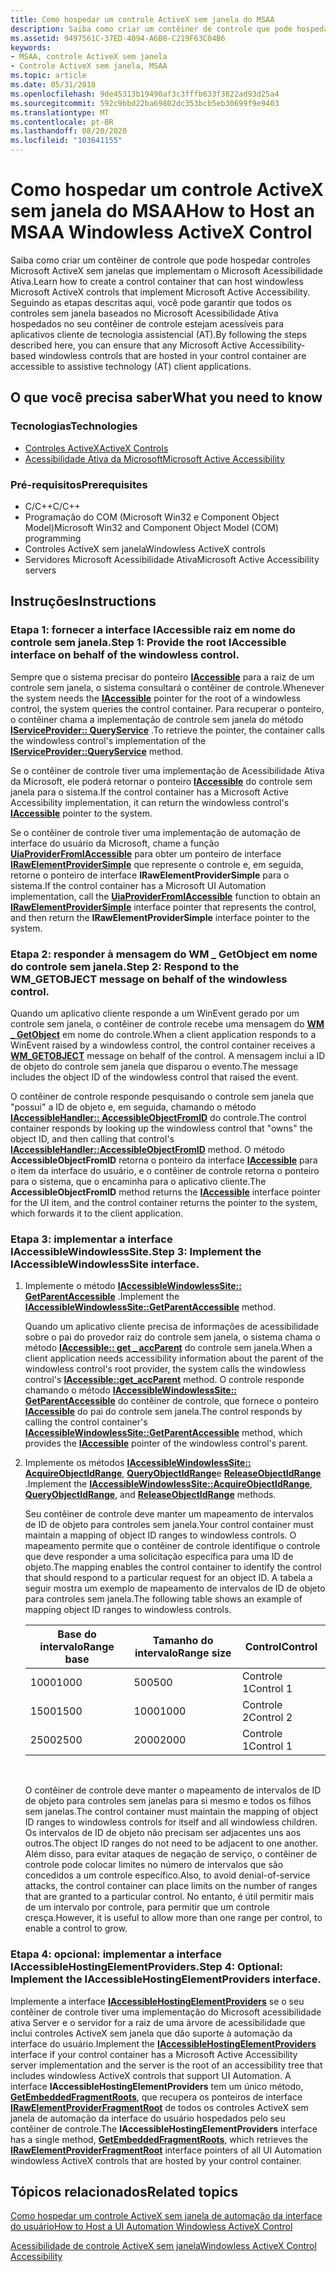 ```yaml
---
title: Como hospedar um controle ActiveX sem janela do MSAA
description: Saiba como criar um contêiner de controle que pode hospedar controles Microsoft ActiveX sem janelas que implementam o Microsoft Acessibilidade Ativa.
ms.assetid: 9497561C-37ED-4094-A6B0-C219F63C04B6
keywords:
- MSAA, controle ActiveX sem janela
- Controle ActiveX sem janela, MSAA
ms.topic: article
ms.date: 05/31/2018
ms.openlocfilehash: 9de45313b19490af3c3fffb633f3822ad93d25a4
ms.sourcegitcommit: 592c9bbd22ba69802dc353bcb5eb30699f9e9403
ms.translationtype: MT
ms.contentlocale: pt-BR
ms.lasthandoff: 08/20/2020
ms.locfileid: "103641155"
---
```

# <a name="how-to-host-an-msaa-windowless-activex-control"></a><span data-ttu-id="69403-105">Como hospedar um controle ActiveX sem janela do MSAA</span><span class="sxs-lookup"><span data-stu-id="69403-105">How to Host an MSAA Windowless ActiveX Control</span></span>

<span data-ttu-id="69403-106">Saiba como criar um contêiner de controle que pode hospedar controles Microsoft ActiveX sem janelas que implementam o Microsoft Acessibilidade Ativa.</span><span class="sxs-lookup"><span data-stu-id="69403-106">Learn how to create a control container that can host windowless Microsoft ActiveX controls that implement Microsoft Active Accessibility.</span></span> <span data-ttu-id="69403-107">Seguindo as etapas descritas aqui, você pode garantir que todos os controles sem janela baseados no Microsoft Acessibilidade Ativa hospedados no seu contêiner de controle estejam acessíveis para aplicativos cliente de tecnologia assistencial (AT).</span><span class="sxs-lookup"><span data-stu-id="69403-107">By following the steps described here, you can ensure that any Microsoft Active Accessibility-based windowless controls that are hosted in your control container are accessible to assistive technology (AT) client applications.</span></span>

## <a name="what-you-need-to-know"></a><span data-ttu-id="69403-108">O que você precisa saber</span><span class="sxs-lookup"><span data-stu-id="69403-108">What you need to know</span></span>

### <a name="technologies"></a><span data-ttu-id="69403-109">Tecnologias</span><span class="sxs-lookup"><span data-stu-id="69403-109">Technologies</span></span>

-   [<span data-ttu-id="69403-110">Controles ActiveX</span><span class="sxs-lookup"><span data-stu-id="69403-110">ActiveX Controls</span></span>](/windows/desktop/com/activex-controls)
-   [<span data-ttu-id="69403-111">Acessibilidade Ativa da Microsoft</span><span class="sxs-lookup"><span data-stu-id="69403-111">Microsoft Active Accessibility</span></span>](microsoft-active-accessibility.md)

### <a name="prerequisites"></a><span data-ttu-id="69403-112">Pré-requisitos</span><span class="sxs-lookup"><span data-stu-id="69403-112">Prerequisites</span></span>

-   <span data-ttu-id="69403-113">C/C++</span><span class="sxs-lookup"><span data-stu-id="69403-113">C/C++</span></span>
-   <span data-ttu-id="69403-114">Programação do COM (Microsoft Win32 e Component Object Model)</span><span class="sxs-lookup"><span data-stu-id="69403-114">Microsoft Win32 and Component Object Model (COM) programming</span></span>
-   <span data-ttu-id="69403-115">Controles ActiveX sem janela</span><span class="sxs-lookup"><span data-stu-id="69403-115">Windowless ActiveX controls</span></span>
-   <span data-ttu-id="69403-116">Servidores Microsoft Acessibilidade Ativa</span><span class="sxs-lookup"><span data-stu-id="69403-116">Microsoft Active Accessibility servers</span></span>

## <a name="instructions"></a><span data-ttu-id="69403-117">Instruções</span><span class="sxs-lookup"><span data-stu-id="69403-117">Instructions</span></span>

### <a name="step-1-provide-the-root-iaccessible-interface-on-behalf-of-the-windowless-control"></a><span data-ttu-id="69403-118">Etapa 1: fornecer a interface IAccessible raiz em nome do controle sem janela.</span><span class="sxs-lookup"><span data-stu-id="69403-118">Step 1: Provide the root IAccessible interface on behalf of the windowless control.</span></span>

<span data-ttu-id="69403-119">Sempre que o sistema precisar do ponteiro [**IAccessible**](/windows/desktop/api/oleacc/nn-oleacc-iaccessible) para a raiz de um controle sem janela, o sistema consultará o contêiner de controle.</span><span class="sxs-lookup"><span data-stu-id="69403-119">Whenever the system needs the [**IAccessible**](/windows/desktop/api/oleacc/nn-oleacc-iaccessible) pointer for the root of a windowless control, the system queries the control container.</span></span> <span data-ttu-id="69403-120">Para recuperar o ponteiro, o contêiner chama a implementação de controle sem janela do método [**IServiceProvider:: QueryService**](/previous-versions/windows/internet-explorer/ie-developer/platform-apis/cc678966(v=vs.85)) .</span><span class="sxs-lookup"><span data-stu-id="69403-120">To retrieve the pointer, the container calls the windowless control's implementation of the [**IServiceProvider::QueryService**](/previous-versions/windows/internet-explorer/ie-developer/platform-apis/cc678966(v=vs.85)) method.</span></span>

<span data-ttu-id="69403-121">Se o contêiner de controle tiver uma implementação de Acessibilidade Ativa da Microsoft, ele poderá retornar o ponteiro [**IAccessible**](/windows/desktop/api/oleacc/nn-oleacc-iaccessible) do controle sem janela para o sistema.</span><span class="sxs-lookup"><span data-stu-id="69403-121">If the control container has a Microsoft Active Accessibility implementation, it can return the windowless control's [**IAccessible**](/windows/desktop/api/oleacc/nn-oleacc-iaccessible) pointer to the system.</span></span>

<span data-ttu-id="69403-122">Se o contêiner de controle tiver uma implementação de automação de interface do usuário da Microsoft, chame a função [**UiaProviderFromIAccessible**](/windows/desktop/api/UIAutomationCoreApi/nf-uiautomationcoreapi-uiaproviderfromiaccessible) para obter um ponteiro de interface [**IRawElementProviderSimple**](/windows/desktop/api/UIAutomationCore/nn-uiautomationcore-irawelementprovidersimple) que represente o controle e, em seguida, retorne o ponteiro de interface **IRawElementProviderSimple** para o sistema.</span><span class="sxs-lookup"><span data-stu-id="69403-122">If the control container has a Microsoft UI Automation implementation, call the [**UiaProviderFromIAccessible**](/windows/desktop/api/UIAutomationCoreApi/nf-uiautomationcoreapi-uiaproviderfromiaccessible) function to obtain an [**IRawElementProviderSimple**](/windows/desktop/api/UIAutomationCore/nn-uiautomationcore-irawelementprovidersimple) interface pointer that represents the control, and then return the **IRawElementProviderSimple** interface pointer to the system.</span></span>

### <a name="step-2-respond-to-the-wm_getobject-message-on-behalf-of-the-windowless-control"></a><span data-ttu-id="69403-123">Etapa 2: responder à mensagem do WM \_ GetObject em nome do controle sem janela.</span><span class="sxs-lookup"><span data-stu-id="69403-123">Step 2: Respond to the WM\_GETOBJECT message on behalf of the windowless control.</span></span>

<span data-ttu-id="69403-124">Quando um aplicativo cliente responde a um WinEvent gerado por um controle sem janela, o contêiner de controle recebe uma mensagem do [**WM \_ GetObject**](wm-getobject.md) em nome do controle.</span><span class="sxs-lookup"><span data-stu-id="69403-124">When a client application responds to a WinEvent raised by a windowless control, the control container receives a [**WM\_GETOBJECT**](wm-getobject.md) message on behalf of the control.</span></span> <span data-ttu-id="69403-125">A mensagem inclui a ID de objeto do controle sem janela que disparou o evento.</span><span class="sxs-lookup"><span data-stu-id="69403-125">The message includes the object ID of the windowless control that raised the event.</span></span>

<span data-ttu-id="69403-126">O contêiner de controle responde pesquisando o controle sem janela que "possui" a ID de objeto e, em seguida, chamando o método [**IAccessibleHandler:: AccessibleObjectFromID**](/windows/desktop/api/Oleacc/nf-oleacc-iaccessiblehandler-accessibleobjectfromid) do controle.</span><span class="sxs-lookup"><span data-stu-id="69403-126">The control container responds by looking up the windowless control that "owns" the object ID, and then calling that control's [**IAccessibleHandler::AccessibleObjectFromID**](/windows/desktop/api/Oleacc/nf-oleacc-iaccessiblehandler-accessibleobjectfromid) method.</span></span> <span data-ttu-id="69403-127">O método **AccessibleObjectFromID** retorna o ponteiro da interface [**IAccessible**](/windows/desktop/api/oleacc/nn-oleacc-iaccessible) para o item da interface do usuário, e o contêiner de controle retorna o ponteiro para o sistema, que o encaminha para o aplicativo cliente.</span><span class="sxs-lookup"><span data-stu-id="69403-127">The **AccessibleObjectFromID** method returns the [**IAccessible**](/windows/desktop/api/oleacc/nn-oleacc-iaccessible) interface pointer for the UI item, and the control container returns the pointer to the system, which forwards it to the client application.</span></span>

### <a name="step-3-implement-the-iaccessiblewindowlesssite-interface"></a><span data-ttu-id="69403-128">Etapa 3: implementar a interface IAccessibleWindowlessSite.</span><span class="sxs-lookup"><span data-stu-id="69403-128">Step 3: Implement the IAccessibleWindowlessSite interface.</span></span>

1.  <span data-ttu-id="69403-129">Implemente o método [**IAccessibleWindowlessSite:: GetParentAccessible**](/windows/desktop/api/oleacc/nf-oleacc-iaccessiblewindowlesssite-getparentaccessible) .</span><span class="sxs-lookup"><span data-stu-id="69403-129">Implement the [**IAccessibleWindowlessSite::GetParentAccessible**](/windows/desktop/api/oleacc/nf-oleacc-iaccessiblewindowlesssite-getparentaccessible) method.</span></span>

    <span data-ttu-id="69403-130">Quando um aplicativo cliente precisa de informações de acessibilidade sobre o pai do provedor raiz do controle sem janela, o sistema chama o método [**IAccessible:: get \_ accParent**](/windows/desktop/api/Oleacc/nf-oleacc-iaccessible-get_accparent) do controle sem janela.</span><span class="sxs-lookup"><span data-stu-id="69403-130">When a client application needs accessibility information about the parent of the windowless control's root provider, the system calls the windowless control's [**IAccessible::get\_accParent**](/windows/desktop/api/Oleacc/nf-oleacc-iaccessible-get_accparent) method.</span></span> <span data-ttu-id="69403-131">O controle responde chamando o método [**IAccessibleWindowlessSite:: GetParentAccessible**](/windows/desktop/api/oleacc/nf-oleacc-iaccessiblewindowlesssite-getparentaccessible) do contêiner de controle, que fornece o ponteiro [**IAccessible**](/windows/desktop/api/oleacc/nn-oleacc-iaccessible) do pai do controle sem janela.</span><span class="sxs-lookup"><span data-stu-id="69403-131">The control responds by calling the control container's [**IAccessibleWindowlessSite::GetParentAccessible**](/windows/desktop/api/oleacc/nf-oleacc-iaccessiblewindowlesssite-getparentaccessible) method, which provides the [**IAccessible**](/windows/desktop/api/oleacc/nn-oleacc-iaccessible) pointer of the windowless control's parent.</span></span>

2.  <span data-ttu-id="69403-132">Implemente os métodos [**IAccessibleWindowlessSite:: AcquireObjectIdRange**](/windows/desktop/api/oleacc/nf-oleacc-iaccessiblewindowlesssite-acquireobjectidrange), [**QueryObjectIdRange**](/windows/desktop/api/oleacc/nf-oleacc-iaccessiblewindowlesssite-queryobjectidranges)e [**ReleaseObjectIdRange**](/windows/desktop/api/oleacc/nf-oleacc-iaccessiblewindowlesssite-releaseobjectidrange) .</span><span class="sxs-lookup"><span data-stu-id="69403-132">Implement the [**IAccessibleWindowlessSite::AcquireObjectIdRange**](/windows/desktop/api/oleacc/nf-oleacc-iaccessiblewindowlesssite-acquireobjectidrange), [**QueryObjectIdRange**](/windows/desktop/api/oleacc/nf-oleacc-iaccessiblewindowlesssite-queryobjectidranges), and [**ReleaseObjectIdRange**](/windows/desktop/api/oleacc/nf-oleacc-iaccessiblewindowlesssite-releaseobjectidrange) methods.</span></span>

    <span data-ttu-id="69403-133">Seu contêiner de controle deve manter um mapeamento de intervalos de ID de objeto para controles sem janela.</span><span class="sxs-lookup"><span data-stu-id="69403-133">Your control container must maintain a mapping of object ID ranges to windowless controls.</span></span> <span data-ttu-id="69403-134">O mapeamento permite que o contêiner de controle identifique o controle que deve responder a uma solicitação específica para uma ID de objeto.</span><span class="sxs-lookup"><span data-stu-id="69403-134">The mapping enables the control container to identify the control that should respond to a particular request for an object ID.</span></span> <span data-ttu-id="69403-135">A tabela a seguir mostra um exemplo de mapeamento de intervalos de ID de objeto para controles sem janela.</span><span class="sxs-lookup"><span data-stu-id="69403-135">The following table shows an example of mapping object ID ranges to windowless controls.</span></span>

    

    | <span data-ttu-id="69403-136">Base do intervalo</span><span class="sxs-lookup"><span data-stu-id="69403-136">Range base</span></span> | <span data-ttu-id="69403-137">Tamanho do intervalo</span><span class="sxs-lookup"><span data-stu-id="69403-137">Range size</span></span> | <span data-ttu-id="69403-138">Control</span><span class="sxs-lookup"><span data-stu-id="69403-138">Control</span></span>   |
    |------------|------------|-----------|
    | <span data-ttu-id="69403-139">1000</span><span class="sxs-lookup"><span data-stu-id="69403-139">1000</span></span>       | <span data-ttu-id="69403-140">500</span><span class="sxs-lookup"><span data-stu-id="69403-140">500</span></span>        | <span data-ttu-id="69403-141">Controle 1</span><span class="sxs-lookup"><span data-stu-id="69403-141">Control 1</span></span> |
    | <span data-ttu-id="69403-142">1500</span><span class="sxs-lookup"><span data-stu-id="69403-142">1500</span></span>       | <span data-ttu-id="69403-143">1000</span><span class="sxs-lookup"><span data-stu-id="69403-143">1000</span></span>       | <span data-ttu-id="69403-144">Controle 2</span><span class="sxs-lookup"><span data-stu-id="69403-144">Control 2</span></span> |
    | <span data-ttu-id="69403-145">2500</span><span class="sxs-lookup"><span data-stu-id="69403-145">2500</span></span>       | <span data-ttu-id="69403-146">2000</span><span class="sxs-lookup"><span data-stu-id="69403-146">2000</span></span>       | <span data-ttu-id="69403-147">Controle 1</span><span class="sxs-lookup"><span data-stu-id="69403-147">Control 1</span></span> |

    

     

    <span data-ttu-id="69403-148">O contêiner de controle deve manter o mapeamento de intervalos de ID de objeto para controles sem janelas para si mesmo e todos os filhos sem janelas.</span><span class="sxs-lookup"><span data-stu-id="69403-148">The control container must maintain the mapping of object ID ranges to windowless controls for itself and all windowless children.</span></span> <span data-ttu-id="69403-149">Os intervalos de ID de objeto não precisam ser adjacentes uns aos outros.</span><span class="sxs-lookup"><span data-stu-id="69403-149">The object ID ranges do not need to be adjacent to one another.</span></span> <span data-ttu-id="69403-150">Além disso, para evitar ataques de negação de serviço, o contêiner de controle pode colocar limites no número de intervalos que são concedidos a um controle específico.</span><span class="sxs-lookup"><span data-stu-id="69403-150">Also, to avoid denial-of-service attacks, the control container can place limits on the number of ranges that are granted to a particular control.</span></span> <span data-ttu-id="69403-151">No entanto, é útil permitir mais de um intervalo por controle, para permitir que um controle cresça.</span><span class="sxs-lookup"><span data-stu-id="69403-151">However, it is useful to allow more than one range per control, to enable a control to grow.</span></span>

### <a name="step-4-optional-implement-the-iaccessiblehostingelementproviders-interface"></a><span data-ttu-id="69403-152">Etapa 4: opcional: implementar a interface IAccessibleHostingElementProviders.</span><span class="sxs-lookup"><span data-stu-id="69403-152">Step 4: Optional: Implement the IAccessibleHostingElementProviders interface.</span></span>

<span data-ttu-id="69403-153">Implemente a interface [**IAccessibleHostingElementProviders**](/windows/desktop/api/UIAutomationCore/nn-uiautomationcore-iaccessiblehostingelementproviders) se o seu contêiner de controle tiver uma implementação do Microsoft acessibilidade ativa Server e o servidor for a raiz de uma árvore de acessibilidade que inclui controles ActiveX sem janela que dão suporte à automação da interface do usuário.</span><span class="sxs-lookup"><span data-stu-id="69403-153">Implement the [**IAccessibleHostingElementProviders**](/windows/desktop/api/UIAutomationCore/nn-uiautomationcore-iaccessiblehostingelementproviders) interface if your control container has a Microsoft Active Accessibility server implementation and the server is the root of an accessibility tree that includes windowless ActiveX controls that support UI Automation.</span></span> <span data-ttu-id="69403-154">A interface **IAccessibleHostingElementProviders** tem um único método, [**GetEmbeddedFragmentRoots**](/windows/desktop/api/UIAutomationCore/nf-uiautomationcore-irawelementproviderfragment-getembeddedfragmentroots), que recupera os ponteiros de interface [**IRawElementProviderFragmentRoot**](/windows/desktop/api/UIAutomationCore/nn-uiautomationcore-irawelementproviderfragmentroot) de todos os controles ActiveX sem janela de automação da interface do usuário hospedados pelo seu contêiner de controle.</span><span class="sxs-lookup"><span data-stu-id="69403-154">The **IAccessibleHostingElementProviders** interface has a single method, [**GetEmbeddedFragmentRoots**](/windows/desktop/api/UIAutomationCore/nf-uiautomationcore-irawelementproviderfragment-getembeddedfragmentroots), which retrieves the [**IRawElementProviderFragmentRoot**](/windows/desktop/api/UIAutomationCore/nn-uiautomationcore-irawelementproviderfragmentroot) interface pointers of all UI Automation windowless ActiveX controls that are hosted by your control container.</span></span>

## <a name="related-topics"></a><span data-ttu-id="69403-155">Tópicos relacionados</span><span class="sxs-lookup"><span data-stu-id="69403-155">Related topics</span></span>

<dl> <dt>

[<span data-ttu-id="69403-156">Como hospedar um controle ActiveX sem janela de automação da interface do usuário</span><span class="sxs-lookup"><span data-stu-id="69403-156">How to Host a UI Automation Windowless ActiveX Control</span></span>](host-a-ui-automation-windowless-activex-control.md)
</dt> <dt>

[<span data-ttu-id="69403-157">Acessibilidade de controle ActiveX sem janela</span><span class="sxs-lookup"><span data-stu-id="69403-157">Windowless ActiveX Control Accessibility</span></span>](windowless-activex-control-accessibility.md)
</dt> </dl>

 

 